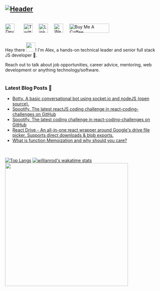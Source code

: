 [![Header](https://puu.sh/GMgQu/54f71d5c24.jpg "Header")](https://alexgurr.com)
<br/>
---
<br/>
<div style="display:flex;">
    <a href="https://dev.to/alexgurr" target="_blank"><img style="margin-right:10px;"src="https://encrypted-tbn0.gstatic.com/images?q=tbn%3AANd9GcTXoqIE31H6-G4dFj2NS1--t2-HDQOKdy9FSw&usqp=CAU" width="30" height="30" title="Dev To"></a>&nbsp;&nbsp;&nbsp;&nbsp;&nbsp;
     <a href="https://twitter.com/alexgurr" target="_blank"><img src="https://www.flaticon.com/svg/static/icons/svg/174/174876.svg" width="30" height="30" title="Twitter"></a>&nbsp;&nbsp;&nbsp;&nbsp;&nbsp;
     <a href="https://www.linkedin.com/in/alexgurr/" target="_blank"><img src="https://www.flaticon.com/svg/static/icons/svg/174/174857.svg" width="30" height="30" title="LinkedIn"></a>&nbsp;&nbsp;&nbsp;&nbsp;&nbsp;
     <a href="https://alexgurr.com" target="_blank"><img src="https://www.flaticon.com/svg/static/icons/svg/814/814513.svg" width="30" height="30" title="Website"></a>&nbsp;&nbsp;&nbsp;&nbsp;&nbsp;
    <a href="https://www.buymeacoffee.com/alexgurr" target="_blank"><img src="https://cdn.buymeacoffee.com/buttons/default-orange.png" alt="Buy Me A Coffee" height="30" width="130"></a>

</div><br/>

Hey there <img src="https://raw.githubusercontent.com/MartinHeinz/MartinHeinz/master/wave.gif" width="30px">! I'm Alex, a hands-on technical leader and senior full stack JS developer 🚀.<br/>

Reach out to talk about job opportunities, career advice, mentoring, web development or anything technology/software.<br/><br/>

### Latest Blog Posts 📖
<!-- BLOG-POST-LIST:START -->
- [Botty. A basic conversational bot using socket.io and nodeJS (open source).](https://dev.to/alexgurr/botty-a-basic-conversational-bot-using-socket-io-and-nodejs-open-source-541d)
- [Spootify. The latest reactJS coding challenge in react-coding-challenges on GitHub](https://dev.to/alexgurr/spootify-the-latest-reactjs-coding-challenge-in-react-coding-challenges-on-github-b8)
- [Spootify. The latest coding challenge in react-coding-challenges on GitHub](https://dev.to/alexgurr/spootify-the-latest-coding-challenge-in-react-coding-challenges-on-github-4bg1)
- [React Drive - An all-in-one react wrapper around Google's drive file picker. Supports direct downloads & blob exports.](https://dev.to/alexgurr/react-drive-an-all-in-one-react-wrapper-around-google-s-drive-file-picker-supports-direct-downloads-blob-exports-4nlc)
- [What is function Memoization and why should you care?](https://dev.to/alexgurr/what-is-function-memoization-and-why-should-you-care-5a1l)
<!-- BLOG-POST-LIST:END -->

<br/><br/>
[![Top Langs](https://github-readme-stats.vercel.app/api/top-langs/?username=alexgurr&layout=compact)](https://github.com/anuraghazra/github-readme-stats)
[![willianrod's wakatime stats](https://github-readme-stats.vercel.app/api/wakatime?username=alexgurr&layout=compact)](https://github.com/anuraghazra/github-readme-stats)
<img src="https://puu.sh/GMi1R/b2631725f8.gif" height="400" width="400">

